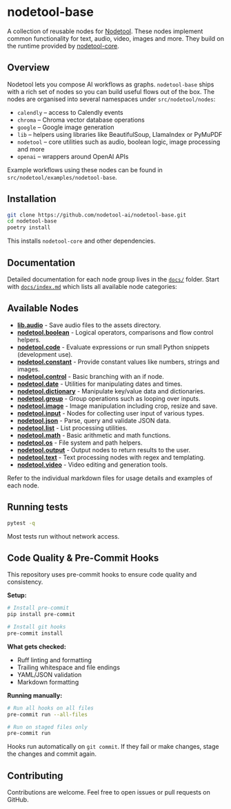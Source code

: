 # nodetool-base

A collection of reusable nodes for [Nodetool](https://github.com/nodetool-ai/nodetool). These nodes implement common functionality for text, audio, video, images and more. They build on the runtime provided by [nodetool-core](https://github.com/nodetool-ai/nodetool-core).

## Overview

Nodetool lets you compose AI workflows as graphs. `nodetool-base` ships with a rich set of nodes so you can build useful flows out of the box. The nodes are organised into several namespaces under `src/nodetool/nodes`:

- `calendly` – access to Calendly events
- `chroma` – Chroma vector database operations
- `google` – Google image generation
- `lib` – helpers using libraries like BeautifulSoup, LlamaIndex or PyMuPDF
- `nodetool` – core utilities such as audio, boolean logic, image processing and more
- `openai` – wrappers around OpenAI APIs

Example workflows using these nodes can be found in `src/nodetool/examples/nodetool-base`.

## Installation

```bash
git clone https://github.com/nodetool-ai/nodetool-base.git
cd nodetool-base
poetry install
```

This installs `nodetool-core` and other dependencies.

## Documentation

Detailed documentation for each node group lives in the [`docs/`](docs) folder. Start with [`docs/index.md`](docs/index.md) which lists all available node categories:

## Available Nodes

- **[lib.audio](nodetool_audio.md)** - Save audio files to the assets directory.
- **[nodetool.boolean](nodetool_boolean.md)** - Logical operators, comparisons and flow control helpers.
- **[nodetool.code](nodetool_code.md)** - Evaluate expressions or run small Python snippets (development use).
- **[nodetool.constant](nodetool_constant.md)** - Provide constant values like numbers, strings and images.
- **[nodetool.control](nodetool_control.md)** - Basic branching with an if node.
- **[nodetool.date](nodetool_date.md)** - Utilities for manipulating dates and times.
- **[nodetool.dictionary](nodetool_dictionary.md)** - Manipulate key/value data and dictionaries.
- **[nodetool.group](nodetool_group.md)** - Group operations such as looping over inputs.
- **[nodetool.image](nodetool_image.md)** - Image manipulation including crop, resize and save.
- **[nodetool.input](nodetool_input.md)** - Nodes for collecting user input of various types.
- **[nodetool.json](nodetool_json.md)** - Parse, query and validate JSON data.
- **[nodetool.list](nodetool_list.md)** - List processing utilities.
- **[nodetool.math](nodetool_math.md)** - Basic arithmetic and math functions.
- **[nodetool.os](nodetool_os.md)** - File system and path helpers.
- **[nodetool.output](nodetool_output.md)** - Output nodes to return results to the user.
- **[nodetool.text](nodetool_text.md)** - Text processing nodes with regex and templating.
- **[nodetool.video](nodetool_video.md)** - Video editing and generation tools.

Refer to the individual markdown files for usage details and examples of each node.

## Running tests

```bash
pytest -q
```

Most tests run without network access.

## Code Quality & Pre-Commit Hooks

This repository uses pre-commit hooks to ensure code quality and consistency.

**Setup:**

```bash
# Install pre-commit
pip install pre-commit

# Install git hooks
pre-commit install
```

**What gets checked:**
- Ruff linting and formatting
- Trailing whitespace and file endings
- YAML/JSON validation
- Markdown formatting

**Running manually:**

```bash
# Run all hooks on all files
pre-commit run --all-files

# Run on staged files only
pre-commit run
```

Hooks run automatically on `git commit`. If they fail or make changes, stage the changes and commit again.

## Contributing

Contributions are welcome. Feel free to open issues or pull requests on GitHub.

